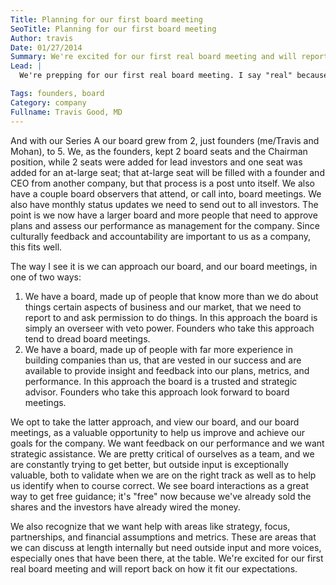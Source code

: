 ```yaml
---
Title: Planning for our first board meeting
SeoTitle: Planning for our first board meeting
Author: travis
Date: 01/27/2014
Summary: We're excited for our first real board meeting and will report back on how it fit our expectations.
Lead: |
  We're prepping for our first real board meeting. I say "real" because we've done the founders-only board meeting before, which was just the 2 founders and our lawyer. When you raise money, as everybody will tell you, the company you founded does not belong to you anymore. We're completely happy with that outcome though we put a slightly different spin on it - the company we founded is growing with the addition of new valuable partners that can help us maximize our chances of success and accelerate our growth. We raised money both for the capital as well as for the strategic assistance.

Tags: founders, board
Category: company
Fullname: Travis Good, MD
---
```

And with our Series A our board grew from 2, just founders (me/Travis and Mohan), to 5. We, as the founders, kept 2 board seats and the Chairman position, while 2 seats were added for lead investors and one seat was added for an at-large seat; that at-large seat will be filled with a founder and CEO from another company, but that process is a post unto itself. We also have a couple board observers that attend, or call into, board meetings. We also have monthly status updates we need to send out to all investors. The point is we now have a larger board and more people that need to approve plans and assess our performance as management for the company. Since culturally feedback and accountability are important to us as a company, this fits well.

The way I see it is we can approach our board, and our board meetings, in one of two ways:

1. We have a board, made up of people that know more than we do about things certain aspects of business and our market, that we need to report to and ask permission to do things. In this approach the board is simply an overseer with veto power. Founders who take this approach tend to dread board meetings.
2. We have a board, made up of people with far more experience in building companies than us, that are vested in our success and are available to provide insight and feedback into our plans, metrics, and performance. In this approach the board is a trusted and strategic advisor. Founders who take this approach look forward to board meetings.

We opt to take the latter approach, and view our board, and our board meetings, as a valuable opportunity to help us improve and achieve our goals for the company. We want feedback on our performance and we want strategic assistance. We are pretty critical of ourselves as a team, and we are constantly trying to get better, but outside input is exceptionally valuable, both to validate when we are on the right track as well as to help us identify when to course correct. We see board interactions as a great way to get free guidance; it's "free" now because we've already sold the shares and the investors have already wired the money.

We also recognize that we want help with areas like strategy, focus, partnerships, and financial assumptions and metrics. These are areas that we can discuss at length internally but need outside input and more voices, especially ones that have been there, at the table. We're excited for our first real board meeting and will report back on how it fit our expectations.

